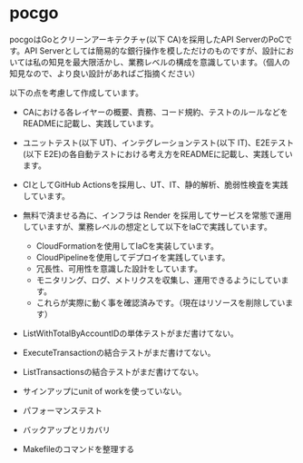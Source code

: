 # pocgo

pocgoはGoとクリーンアーキテクチャ(以下 CA)を採用したAPI ServerのPoCです。API Serverとしては簡易的な銀行操作を模しただけのものですが、設計においては私の知見を最大限活かし、業務レベルの構成を意識しています。（個人の知見なので、より良い設計があればご指摘ください）

以下の点を考慮して作成しています。

- CAにおける各レイヤーの概要、責務、コード規約、テストのルールなどをREADMEに記載し、実践しています。
- ユニットテスト(以下 UT)、インテグレーションテスト(以下 IT)、E2Eテスト(以下 E2E)の各自動テストにおける考え方をREADMEに記載し、実践しています。
- CIとしてGitHub Actionsを採用し、UT、IT、静的解析、脆弱性検査を実践しています。
- 無料で済ませる為に、インフラは Render を採用してサービスを常態で運用していますが、業務レベルの想定として以下をIaCで実践しています。
  - CloudFormationを使用してIaCを実装しています。
  - CloudPipelineを使用してデプロイを実践しています。
  - 冗長性、可用性を意識した設計をしています。
  - モニタリング、ログ、メトリクスを収集し、運用できるようにしています。
  - これらが実際に動く事を確認済みです。（現在はリソースを削除しています）

- ListWithTotalByAccountIDの単体テストがまだ書けてない。
- ExecuteTransactionの結合テストがまだ書けてない。
- ListTransactionsの結合テストがまだ書けてない。
- サインアップにunit of workを使っていない。
- パフォーマンステスト
- バックアップとリカバリ
- Makefileのコマンドを整理する